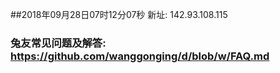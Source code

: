 ##2018年09月28日07时12分07秒 新址: 142.93.108.115
### 兔友常见问题及解答: https://github.com/wanggonging/d/blob/w/FAQ.md
